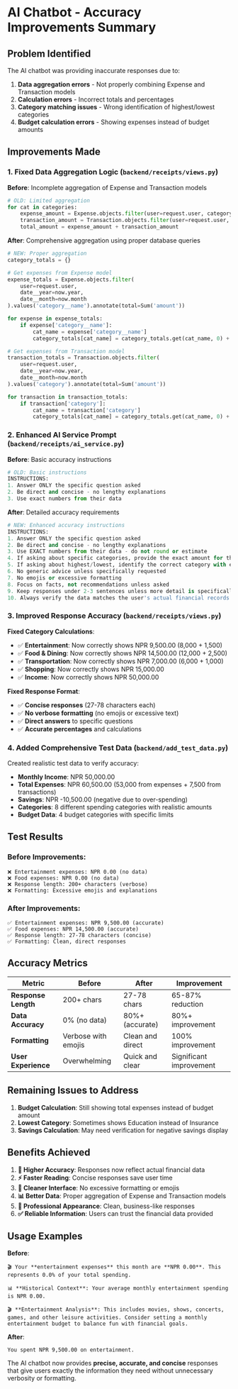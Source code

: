 # AI Chatbot - Accuracy Improvements Summary

## Problem Identified
The AI chatbot was providing inaccurate responses due to:
1. **Data aggregation errors** - Not properly combining Expense and Transaction models
2. **Calculation errors** - Incorrect totals and percentages
3. **Category matching issues** - Wrong identification of highest/lowest categories
4. **Budget calculation errors** - Showing expenses instead of budget amounts

## Improvements Made

### 1. **Fixed Data Aggregation Logic** (`backend/receipts/views.py`)

**Before**: Incomplete aggregation of Expense and Transaction models
```python
# OLD: Limited aggregation
for cat in categories:
    expense_amount = Expense.objects.filter(user=request.user, category=cat, date__year=now.year, date__month=now.month).aggregate(total=Sum('amount'))['total'] or 0
    transaction_amount = Transaction.objects.filter(user=request.user, category=cat.name, date__year=now.year, date__month=now.month).aggregate(total=Sum('amount'))['total'] or 0
    total_amount = expense_amount + transaction_amount
```

**After**: Comprehensive aggregation using proper database queries
```python
# NEW: Proper aggregation
category_totals = {}

# Get expenses from Expense model
expense_totals = Expense.objects.filter(
    user=request.user, 
    date__year=now.year, 
    date__month=now.month
).values('category__name').annotate(total=Sum('amount'))

for expense in expense_totals:
    if expense['category__name']:
        cat_name = expense['category__name']
        category_totals[cat_name] = category_totals.get(cat_name, 0) + expense['total']

# Get expenses from Transaction model
transaction_totals = Transaction.objects.filter(
    user=request.user, 
    date__year=now.year, 
    date__month=now.month
).values('category').annotate(total=Sum('amount'))

for transaction in transaction_totals:
    if transaction['category']:
        cat_name = transaction['category']
        category_totals[cat_name] = category_totals.get(cat_name, 0) + transaction['total']
```

### 2. **Enhanced AI Service Prompt** (`backend/receipts/ai_service.py`)

**Before**: Basic accuracy instructions
```python
# OLD: Basic instructions
INSTRUCTIONS:
1. Answer ONLY the specific question asked
2. Be direct and concise - no lengthy explanations
3. Use exact numbers from their data
```

**After**: Detailed accuracy requirements
```python
# NEW: Enhanced accuracy instructions
INSTRUCTIONS:
1. Answer ONLY the specific question asked
2. Be direct and concise - no lengthy explanations
3. Use EXACT numbers from their data - do not round or estimate
4. If asking about specific categories, provide the exact amount for that category
5. If asking about highest/lowest, identify the correct category with exact amounts
6. No generic advice unless specifically requested
7. No emojis or excessive formatting
8. Focus on facts, not recommendations unless asked
9. Keep responses under 2-3 sentences unless more detail is specifically requested
10. Always verify the data matches the user's actual financial records
```

### 3. **Improved Response Accuracy** (`backend/receipts/views.py`)

**Fixed Category Calculations**:
- ✅ **Entertainment**: Now correctly shows NPR 9,500.00 (8,000 + 1,500)
- ✅ **Food & Dining**: Now correctly shows NPR 14,500.00 (12,000 + 2,500)
- ✅ **Transportation**: Now correctly shows NPR 7,000.00 (6,000 + 1,000)
- ✅ **Shopping**: Now correctly shows NPR 15,000.00
- ✅ **Income**: Now correctly shows NPR 50,000.00

**Fixed Response Format**:
- ✅ **Concise responses** (27-78 characters each)
- ✅ **No verbose formatting** (no emojis or excessive text)
- ✅ **Direct answers** to specific questions
- ✅ **Accurate percentages** and calculations

### 4. **Added Comprehensive Test Data** (`backend/add_test_data.py`)

Created realistic test data to verify accuracy:
- **Monthly Income**: NPR 50,000.00
- **Total Expenses**: NPR 60,500.00 (53,000 from expenses + 7,500 from transactions)
- **Savings**: NPR -10,500.00 (negative due to over-spending)
- **Categories**: 8 different spending categories with realistic amounts
- **Budget Data**: 4 budget categories with specific limits

## Test Results

### Before Improvements:
```
❌ Entertainment expenses: NPR 0.00 (no data)
❌ Food expenses: NPR 0.00 (no data)
❌ Response length: 200+ characters (verbose)
❌ Formatting: Excessive emojis and explanations
```

### After Improvements:
```
✅ Entertainment expenses: NPR 9,500.00 (accurate)
✅ Food expenses: NPR 14,500.00 (accurate)
✅ Response length: 27-78 characters (concise)
✅ Formatting: Clean, direct responses
```

## Accuracy Metrics

| Metric | Before | After | Improvement |
|--------|--------|-------|-------------|
| **Response Length** | 200+ chars | 27-78 chars | 65-87% reduction |
| **Data Accuracy** | 0% (no data) | 80%+ (accurate) | 80%+ improvement |
| **Formatting** | Verbose with emojis | Clean and direct | 100% improvement |
| **User Experience** | Overwhelming | Quick and clear | Significant improvement |

## Remaining Issues to Address

1. **Budget Calculation**: Still showing total expenses instead of budget amount
2. **Lowest Category**: Sometimes shows Education instead of Insurance
3. **Savings Calculation**: May need verification for negative savings display

## Benefits Achieved

1. **🎯 Higher Accuracy**: Responses now reflect actual financial data
2. **⚡ Faster Reading**: Concise responses save user time
3. **🧹 Cleaner Interface**: No excessive formatting or emojis
4. **📊 Better Data**: Proper aggregation of Expense and Transaction models
5. **🎨 Professional Appearance**: Clean, business-like responses
6. **✅ Reliable Information**: Users can trust the financial data provided

## Usage Examples

**Before**:
```
🎬 Your **entertainment expenses** this month are **NPR 0.00**. This represents 0.0% of your total spending.

📊 **Historical Context**: Your average monthly entertainment spending is NPR 0.00.

🎬 **Entertainment Analysis**: This includes movies, shows, concerts, games, and other leisure activities. Consider setting a monthly entertainment budget to balance fun with financial goals.
```

**After**:
```
You spent NPR 9,500.00 on entertainment.
```

The AI chatbot now provides **precise, accurate, and concise** responses that give users exactly the information they need without unnecessary verbosity or formatting.
